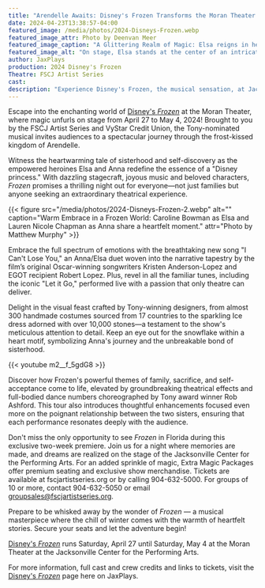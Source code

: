 ```yaml
---
title: "Arendelle Awaits: Disney's Frozen Transforms the Moran Theater into a Magical Kingdom"
date: 2024-04-23T13:38:57-04:00
featured_image: /media/photos/2024-Disneys-Frozen.webp
featured_image_attr: Photo by Deenvan Meer
featured_image_caption: "A Glittering Realm of Magic: Elsa reigns in her ice palace, embodying the transformative power of self-acceptance and love in Disney's Frozen."
featured_image_alt: "On stage, Elsa stands at the center of an intricately designed set representing her ice palace in Disney's Frozen musical. The palace gleams with crystalline trees and snowflake patterns illuminated by blue lights, creating an ethereal atmosphere while Elsa, dressed in a sparkling blue gown with a dramatic slit, strikes a poised stance amidst a soft fog."
author: JaxPlays
production: 2024 Disney's Frozen
Theatre: FSCJ Artist Series
cast: 
description: "Experience Disney's Frozen, the musical sensation, at Jacksonville's Moran Theater! Marvel at breathtaking costumes and beloved songs. Tickets on sale now!"
---
```

Escape into the enchanting world of [Disney's *Frozen*](/productions/2024-disneys-frozen/) at the Moran Theater, where magic unfurls on stage from April 27 to May 4, 2024! Brought to you by the FSCJ Artist Series and VyStar Credit Union, the Tony-nominated musical invites audiences to a spectacular journey through the frost-kissed kingdom of Arendelle.

Witness the heartwarming tale of sisterhood and self-discovery as the empowered heroines Elsa and Anna redefine the essence of a "Disney princess." With dazzling stagecraft, joyous music and beloved characters, *Frozen* promises a thrilling night out for everyone—not just families but anyone seeking an extraordinary theatrical experience.

{{< figure src="/media/photos/2024-Disneys-Frozen-2.webp" alt="" caption="Warm Embrace in a Frozen World: Caroline Bowman as Elsa and Lauren Nicole Chapman as Anna share a heartfelt moment." attr="Photo by Matthew Murphy" >}}

Embrace the full spectrum of emotions with the breathtaking new song "I Can't Lose You," an Anna/Elsa duet woven into the narrative tapestry by the film’s original Oscar-winning songwriters Kristen Anderson-Lopez and EGOT recipient Robert Lopez. Plus, revel in all the familiar tunes, including the iconic "Let it Go," performed live with a passion that only theatre can deliver.

Delight in the visual feast crafted by Tony-winning designers, from almost 300 handmade costumes sourced from 17 countries to the sparkling Ice dress adorned with over 10,000 stones—a testament to the show's meticulous attention to detail. Keep an eye out for the snowflake within a heart motif, symbolizing Anna's journey and the unbreakable bond of sisterhood.

{{< youtube m2__f_5gdG8 >}}

Discover how Frozen's powerful themes of family, sacrifice, and self-acceptance come to life, elevated by groundbreaking theatrical effects and full-bodied dance numbers choreographed by Tony award winner Rob Ashford. This tour also introduces thoughtful enhancements focused even more on the poignant relationship between the two sisters, ensuring that each performance resonates deeply with the audience.

Don't miss the only opportunity to see *Frozen* in Florida during this exclusive two-week premiere. Join us for a night where memories are made, and dreams are realized on the stage of the Jacksonville Center for the Performing Arts. For an added sprinkle of magic, Extra Magic Packages offer premium seating and exclusive show merchandise. Tickets are available at fscjartistseries.org or by calling 904-632-5000. For groups of 10 or more, contact 904-632-5050 or email groupsales@fscjartistseries.org. 

Prepare to be whisked away by the wonder of *Frozen* — a musical masterpiece where the chill of winter comes with the warmth of heartfelt stories. Secure your seats and let the adventure begin!

[Disney's *Frozen*](/productions/2024-disneys-frozen/) runs Saturday, April 27 until Saturday, May 4 at the Moran Theater at the Jacksonville Center for the Performing Arts.

For more information, full cast and crew credits and links to tickets, visit the [Disney's *Frozen*](/productions/2024-disneys-frozen/) page here on JaxPlays.